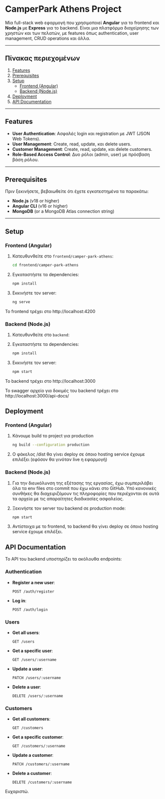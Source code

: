 # CamperPark Athens Project

Μία full-stack web εφαρμογή που χρησιμοποιεί **Angular** για το frontend και **Node.js** με **Express** για το backend. Είναι μια πλατφόρμα διαχείρησης των χρηστών και των πελατών, με features όπως authentication, user management, CRUD operations και άλλα.

---

## Πίνακας περιεχομένων

1. [Features](#features)
2. [Prerequisites](#prerequisites)
3. [Setup](#setup)
   - [Frontend (Angular)](#frontend-angular)
   - [Backend (Node.js)](#backend-nodejs)
4. [Deployment](#deployment)
5. [API Documentation](#api-documentation)

---

## Features

- **User Authentication**: Ασφαλές login και registration με JWT (JSON Web Tokens).
- **User Management**: Create, read, update, και delete users.
- **Customer Management**: Create, read, update, και delete customers.
- **Role-Based Access Control**: Δυο ρόλοι (admin, user) με πρόσβαση βάση ρόλου.

---

## Prerequisites

Πριν ξεκινήσετε, βεβαιωθείτε ότι έχετε εγκατεστημένα τα παρακάτω:

- **Node.js** (v18 or higher)
- **Angular CLI** (v16 or higher)
- **MongoDB** (or a MongoDB Atlas connection string)

---

## Setup

### Frontend (Angular)

1. Κατευθυνθείτε στο `frontend/camper-park-athens`:
   ```bash
   cd frontend/camper-park-athens

2. Εγκαταστήστε τα dependencies:
   ```bash
   npm install

3. Εκκινήστε τον server:
   ```bash
   ng serve

To frontend τρέχει στο http://localhost:4200

### Backend (Node.js)

1. Κατευθυνθείτε στο `backend`:

2. Εγκαταστήστε τα dependencies:
   ```bash
   npm install

3. Εκκινήστε τον server:
   ```bash
   npm start

To backend τρέχει στο http://localhost:3000

To swagger αρχείο για δοκιμές του backend τρέχει στο http://localhost:3000/api-docs/

## Deployment

### Frontend (Angular)

1. Κάνουμε build το project για production
   ```bash
   ng build --configuration production

2. Ο φάκελος /dist θα γίνει deploy σε όποιο hosting service έχουμε επιλέξει (εφόσον θα γινόταν live η εφαρμογή)

### Backend (Node.js)

1. Για την διευκόλυνση της εξέτασης της εργασίας, έχω συμπεριλάβει όλα τα env files στο commit που έχω κάνει στο GitHub. Υπό κανονικές συνθήκες θα διαχειριζόμουν τις πληροφορίες που περιέχονται σε αυτά τα αρχεία με τις απαραίτητες διαδικασίες ασφαλείας.

2. Ξεκινήστε τον server του backend σε production mode:
   ```bash
   npm start
3. Αντίστοιχα με το frontend, το backend θα γίνει deploy σε όποιο hosting service έχουμε επιλέξει.

## API Documentation

Το ΑPI του backend υποστηρίζει τα ακόλουθα endpoints:

### Authentication

- **Register a new user**:
  ```http
  POST /auth/register

- **Log in**:
  ```http
  POST /auth/login

### Users

- **Get all users**:
  ```http
  GET /users

- **Get a specific user**:
  ```http
  GET /users/:username

- **Update a user**:
  ```http
  PATCH /users/:username

- **Delete a user**:
  ```http
  DELETE /users/:username

### Customers

- **Get all customers**:
  ```http
  GET /customers

- **Get a specific customer**:
  ```http
  GET /customers/:username

- **Update a customer**:
  ```http
  PATCH /customers/:username

- **Delete a customer**:
  ```http
  DELETE /customers/:username

Ευχαριστώ.
